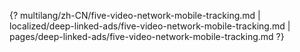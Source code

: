 {? multilang/zh-CN/five-video-network-mobile-tracking.md | localized/deep-linked-ads/five-video-network-mobile-tracking.md | pages/deep-linked-ads/five-video-network-mobile-tracking.md ?}
